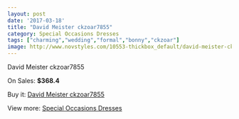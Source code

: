 ```yaml
---
layout: post
date: '2017-03-18'
title: "David Meister ckzoar7855"
category: Special Occasions Dresses
tags: ["charming","wedding","formal","bonny","ckzoar"]
image: http://www.novstyles.com/10553-thickbox_default/david-meister-ckzoar7855.jpg
---
```

David Meister ckzoar7855

On Sales: **$368.4**
<a href="https://www.novstyles.com/en/special-occasions-dresses/7587-david-meister-ckzoar7855.html"><amp-img layout="responsive" width="600" height="600" src="//www.novstyles.com/10553-thickbox_default/david-meister-ckzoar7855.jpg" alt="David Meister ckzoar7855 0" /></a>

Buy it: [David Meister ckzoar7855](https://www.novstyles.com/en/special-occasions-dresses/7587-david-meister-ckzoar7855.html "David Meister ckzoar7855")

View more: [Special Occasions Dresses](https://www.novstyles.com/en/51-special-occasions-dresses "Special Occasions Dresses")